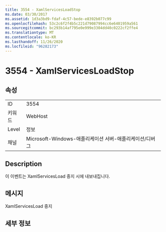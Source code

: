 ```yaml
---
title: 3554 - XamlServicesLoadStop
ms.date: 03/30/2017
ms.assetid: 1d3a3bd9-fdaf-4c57-bede-e8392b077c99
ms.openlocfilehash: 53c2c6f2f4b5c221d79087994cc6e6401959a561
ms.sourcegitcommit: bc293b14af795e0e999e3304dd40c0222cf2ffe4
ms.translationtype: MT
ms.contentlocale: ko-KR
ms.lasthandoff: 11/26/2020
ms.locfileid: "96282173"
---
```

# <a name="3554---xamlservicesloadstop"></a>3554 - XamlServicesLoadStop

## <a name="properties"></a>속성  
  
|||  
|-|-|  
|ID|3554|  
|키워드|WebHost|  
|Level|정보|  
|채널|Microsoft-Windows-애플리케이션 서버-애플리케이션/디버그|  
  
## <a name="description"></a>Description  

 이 이벤트는 XamlServicesLoad 중지 시에 내보내집니다.  
  
## <a name="message"></a>메시지  

 XamlServicesLoad 중지  
  
## <a name="details"></a>세부 정보
